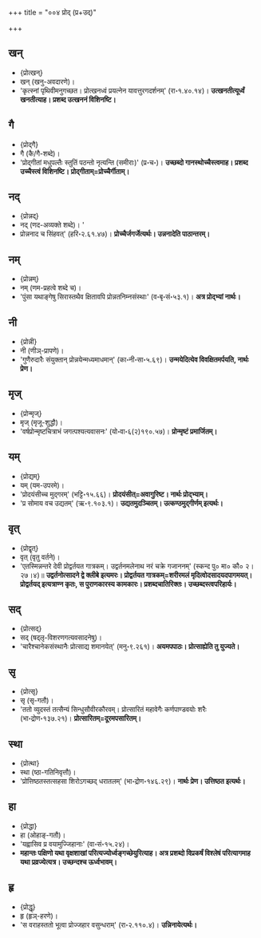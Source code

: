 +++
title = "००४ प्रोद् (प्र+उद्)"

+++

## खन्
- {प्रोत्खन्}
- खन् (खनु-अवदारणे)।
- 'कृत्स्नां पृथिवीमनुगच्छत। प्रोत्खनध्वं प्रयत्नेन यावत्तुरगदर्शनम्' (रा॰१.४०.१४)। **उत्खनतीत्यूर्ध्वं खनतीत्याह। प्रशब्द उत्खननं विशिनष्टि।**

## गै
- {प्रोद्गै}
- गै (कै/गै-शब्दे)।
- 'प्रोद्गीतां मधुपल्तैः स्तुतिं पठन्तो नृत्यन्ति (समीराः)' (प्र॰च॰)। **उच्छब्दो गानस्थोच्चैस्त्वमाह। प्रशब्द उच्चैस्त्वं विशिनष्टि। प्रोद्गीताम्=प्रोच्चैर्गीताम्।**

## नद्
- {प्रोन्नद्}
- नद् (णद-अव्यक्ते शब्दे)। '
- प्रोन्ननाद च सिंहवत्' (हरि॰२.६१.४७)। **प्रोच्चैर्जगर्जेत्यर्थः। उन्ननादेति पाठान्तरम्।**

## नम्
- {प्रोन्नम्}
- नम् (णम-प्रहत्वे शब्दे च)।
- 'पुंसा यथाङ्गेषु सिरास्तथैव क्षितावपि प्रोन्नतनिम्नसंस्थाः' (व॰बृ॰सं॰५३.१)। **अत्र प्रोद्भ्यां नार्थः।**

## नी
- {प्रोन्नी}
- नी (णीञ्-प्रापणे)।
- 'गुणैरुदारैः संयुक्तान् प्रोन्नयेन्मध्यमाधमान्' (का॰नी॰सा॰५.६९)। **उन्मयेदित्येव विवक्षितमर्पयति, नार्थः प्रेण।**

## मृज्
- {प्रोन्मृज्}
- मृज् (मृजू-शुद्धौ)।
- 'वर्षप्रोन्मृष्टचित्राभं जगत्पश्यत्यवासनः' (यो॰वा॰६(२)१९०.५७)। **प्रोन्मृष्टं प्रमार्जितम्।**

## यम्
- {प्रोद्यम्}
- यम् (यम-उपरमे)।
- 'प्रोदयंसीच्च मुद्गरम्' (भट्टि॰१५.६६)। **प्रोदयंसीत्=अवागुरिष्ट। नार्थः प्रोद्भ्याम्।**
- 'प्र सोमाय वच उद्यतम्' (ऋ॰९.१०३.१)। **उद्यतमुदञ्चितम्। उत्कण्ठमुद्गीर्णम् इत्यर्थः।**

## वृत्
- {प्रोद्वृत्}
- वृत् (वृतु वर्तने)।
- 'एतस्मिन्नन्तरे देवी प्रोद्वर्तयत गात्रकम्। उद्वर्तनमलेनाथ नरं चक्रे गजाननम्' (स्कन्द पु० मा० कौ० २।२७।४)॥ **उद्वर्तनोत्सादने द्वे क्लीबे इत्यमरः। प्रोद्वर्तयत गात्रकम्=शरीरमलं मृदित्वोदसादयदपागमयत्। प्रोद्वर्तयद् इत्यत्राण्न कृतः, स पुराणकारस्य कामकारः। प्रशब्दचातिरिक्तः। उच्छब्दस्त्वपरिहार्यः।**

## सद्
- {प्रोत्सद्}
- सद् (षद्लृ-विशरणगत्यवसादनेषु)।
- 'चारैश्चानेकसंस्थानैः प्रोत्साद्य शमानयेत्' (मनु॰९.२६१)। **अयमपपाठः। प्रोत्साह्येति तु युज्यते।**

## सृ
- {प्रोत्सृ}
- सृ (सृ-गतौ)।
- 'ततो व्युदस्तं तत्सैन्यं सिन्धुसौवीरकौरवम्। प्रोत्सारितं महावेगैः कर्णपाण्डवयोः शरैः (भा॰द्रोण॰१३७.२१)। **प्रोत्सारितम्=दूरमपसारितम्।**

## स्था
- {प्रोत्था}
- स्था (ष्ठा-गतिनिवृत्तौ)।
- 'प्रोत्तिष्ठतस्तत्सहसा शिरोऽगच्छद् धरातलम्' (भा॰द्रोण॰१४६.२९)। **नार्थः प्रेण। उत्तिष्ठत इत्यर्थः।**

## हा
- {प्रोद्धा}
- हा (ओहाङ्-गतौ)।
- 'यह्वासिव प्र वयामुज्जिहानाः' (वा॰सं॰१५.२४)।
- **महान्तः पक्षिणो यथा वृक्षशाखां परित्यज्योर्ध्वङ्गच्छेयुरित्याह। अत्र प्रशब्दो विप्रकर्षं विश्लेषं परित्यागमाह यथा प्रव्रज्येत्यत्र। उच्छन्दश्च ऊर्ध्वभावम्।**

## हृ
- {प्रोद्धृ}
- हृ (हृञ्-हरणे)।
- 'स वराहस्ततो भूत्वा प्रोज्जहार वसुन्धराम्' (रा॰२.११०.४)। **उन्निनायेत्यर्थः।**
